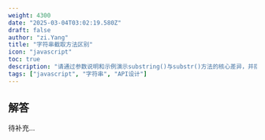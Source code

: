 ```yaml
---
weight: 4300
date: "2025-03-04T03:02:19.580Z"
draft: false
author: "zi.Yang"
title: "字符串截取方法区别"
icon: "javascript"
toc: true
description: "请通过参数说明和示例演示substring()与substr()方法的核心差异，并指出为什么MDN文档建议开发者避免使用substr()方法？"
tags: ["javascript", "字符串", "API设计"]
---
```


## 解答

待补充...
